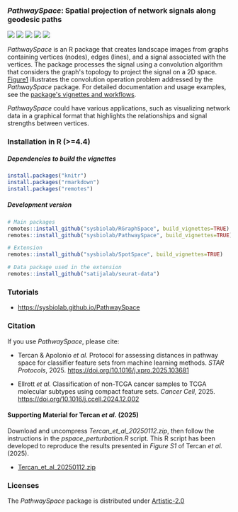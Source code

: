 ### *PathwaySpace*: Spatial projection of network signals along geodesic paths
  <!-- badges: start -->
  [![](https://www.r-pkg.org/badges/version/PathwaySpace)](https://cran.r-project.org/package=PathwaySpace)
  [![](https://img.shields.io/badge/lifecycle-stable-brightgreen.svg)](https://lifecycle.r-lib.org/articles/stages.html#stable)
  [![](https://cranlogs.r-pkg.org/badges/PathwaySpace)](https://cranlogs.r-pkg.org/badges/PathwaySpace)
  [![](https://img.shields.io/badge/license-Artistic--2.0-blue.svg)](https://cran.r-project.org/web/licenses/Artistic-2.0)
  [![](https://img.shields.io/badge/doi-10.32614/CRAN.package.PathwaySpace-blue.svg)](https://doi.org/10.32614/CRAN.package.PathwaySpace)
  <!-- badges: end -->
*PathwaySpace* is an R package that creates landscape images from graphs 
containing vertices (nodes), edges (lines), and a signal associated with 
the vertices. The package processes the signal using a convolution algorithm 
that considers the graph's topology to project the signal on a 2D space.
[Figure1](https://sysbiolab.github.io/PathwaySpace/) illustrates the 
convolution operation problem addressed by the *PathwaySpace* package. 
For detailed documentation and usage examples, see the [package's vignettes 
and workflows](https://sysbiolab.github.io/PathwaySpace/get-started.html).

*PathwaySpace* could have various applications, such as visualizing network 
data in a graphical format that highlights the relationships and signal 
strengths between vertices.


### Installation in R (>=4.4)

##### Dependencies to build the vignettes

```r
install.packages("knitr")
install.packages("rmarkdown")
install.packages("remotes")
```

##### Development version

```r
# Main packages
remotes::install_github("sysbiolab/RGraphSpace", build_vignettes=TRUE)
remotes::install_github("sysbiolab/PathwaySpace", build_vignettes=TRUE)

# Extension
remotes::install_github("sysbiolab/SpotSpace", build_vignettes=TRUE)

# Data package used in the extension
remotes::install_github("satijalab/seurat-data")
```


### Tutorials

* https://sysbiolab.github.io/PathwaySpace


### Citation

If you use *PathwaySpace*, please cite:

* Tercan & Apolonio *et al.* Protocol for assessing distances in pathway space for classifier feature sets from machine learning methods. *STAR Protocols*, 2025. https://doi.org/10.1016/j.xpro.2025.103681

* Ellrott *et al.* Classification of non-TCGA cancer samples to TCGA molecular subtypes using compact feature sets. *Cancer Cell*, 2025. https://doi.org/10.1016/j.ccell.2024.12.002


#### Supporting Material for Tercan *et al.* (2025)

Download and uncompress *Tercan_et_al_20250112.zip*, then follow the instructions in the *pspace_perturbation.R* script. This R script has been developed to reproduce the results presented in *Figure S1* of Tercan *et al.* (2025).

* [Tercan_et_al_20250112.zip](https://github.com/sysbiolab/PathwaySpace/blob/main/Tercan_et_al_20250112.zip)


### Licenses 

The *PathwaySpace* package is distributed under [Artistic-2.0](https://www.r-project.org/Licenses/Artistic-2.0)
